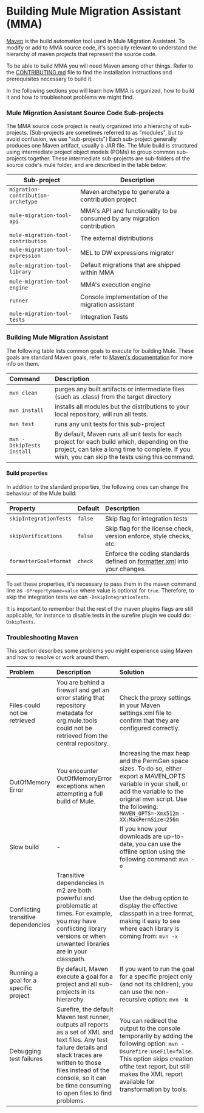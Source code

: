# Building Mule Migration Assistant (MMA)

[Maven](http://maven.apache.org/) is the build automation tool used in Mule Migration Assistant. To modify or add to MMA source code, it's specially relevant to understand the hierarchy of maven projects that represent the source code.  

To be able to build MMA you will need Maven among other things. Refer to the [CONTRIBUTING.md](CONTRIBUTING.md) file to find the installation instructions and prerequisites necessary to build it.

In the following sections you will learn how MMA is organized, how to build it and how to troubleshoot problems we might find.

### Mule Migration Assistant Source Code Sub-projects

The MMA source code project is neatly organized into a hierarchy of sub-projects. (Sub-projects are sometimes referred to as "modules", but to avoid confusion, we use "sub-projects") Each sub-project generally produces one Maven artifact, usually a JAR file. The Mule build is structured using intermediate project object models (POMs) to group common sub-projects together. These intermediate sub-projects are sub-folders of the source code's mule folder, and are described in the table below.

| Sub-project       | Description  |  
|-------------------|--------------|  
| `migration-contribution-archetype`      | Maven archetype to generate a contribution project |
| `mule-migration-tool-api`            | MMA's API and functionality to be consumed by any migration contribution       |  
| `mule-migration-tool-contribution`          | The external distributions    |  
| `mule-migration-tool-expression`        | MEL to DW expressions migrator |
| `mule-migration-tool-library`         | Default migrations that are shipped within MMA
| `mule-migration-tool-engine`           | MMA's execution engine |
| `runner`           | Console implementation of the migration assistant |
| `mule-migration-tool-tests`      | Integration Tests |
 

### Building Mule Migration Assistant

The following table lists common goals to execute for building Mule. These goals are standard Maven goals, refer to [Maven's documentation](http://maven.apache.org/guides/getting-started/maven-in-five-minutes.html#Running_Maven_Tools) for more info on them.

|Command | Description |
|:----------|:-------------|
| `mvn clean`	 | purges any built artifacts or intermediate files (such as .class) from the target directory |
| `mvn install` | installs all modules but the distributions to your local repository, will run all tests. |
| `mvn test`    | runs any unit tests for this sub-project |
| `mvn -DskipTests install` |	By default, Maven runs all unit tests for each project for each build which, depending on the project, can take a long time to complete. If you wish, you can skip the tests using this command.|

#### Build properties

In addition to the standard properties, the following ones can change the behaviour of the Mule build:

| Property                  | Default      | Description  |
|:--------------------------|:-------------|:-------------|
| `skipIntegrationTests`	   | `false`      | Skip flag for integration tests |
| `skipVerifications`       | `false`      | Skip flag for the license check, version enforce, style checks, etc.|
| `formatterGoal=format`       | `check`      | Enforce the coding standards defined on [formatter.xml](https://github.com/mulesoft/mule-migration-tool/blob/master/formatter.xml) into your changes.|

To set these properties, it's necessary to pass them in the maven command line as `-DPropertyName=value` where value is optional for `true`. Therefore, to skip the integration tests we can `-DskipIntegrationTests`.

It is important to remember that the rest of the maven plugins flags are still applicable, for instance to disable tests in the surefire plugin we could do: `-DskipTests`.

### Troubleshooting Maven

This section describes some problems you might experience using Maven and how to resolve or work around them.

| Problem                             | Description  |  Solution    |
|:------------------------------------|:-------------|:------------| 
| Files could not be retrieved	       | You are behind a firewall and get an error stating that repository metadata for org.mule.tools could not be retrieved from the central repository.|Check the proxy settings in your Maven settings.xml file to confirm that they are configured correctly.|
|OutOfMemory Error                    | You encounter OutOfMemoryError exceptions when attempting a full build of Mule.| Increasing the max heap and the PermGen space sizes. To do so, either export a MAVEN_OPTS variable in your shell, or add the variable to the original mvn script. Use the following: `MAVEN_OPTS=-Xmx512m -XX:MaxPermSize=256m` |
|Slow build                           | 	-	 |If you know your downloads are up-to-date, you can use the offline option using the following command: `mvn -o` |
| Conflicting transitive dependencies | Transitive dependencies in m2 are both powerful and problematic at times. For example, you may have conflicting library versions or when unwanted libraries are in your classpath.|	Use the debug option to display the effective classpath in a tree format, making it easy to see where each library is coming from: `mvn -x` |
| Running a goal for a specific project| By default, Maven execute a goal for a project and all sub-projects in its hierarchy. |	If you want to run the goal for a specific project only (and not its children), you can use the non-recursive option: `mvn -N` |
| Debugging test failures | 	Surefire, the default Maven test runner, outputs all reports as a set of XML and text files. Any test failure details and stack traces are written to those files instead of the console, so it can be time consuming to open files to find problems. | You can redirect the output to the console temporarily by adding the following option: `mvn -Dsurefire.useFile=false`. This option skips creation ofthe text report, but still makes the XML report available for transformation by tools. | 
